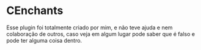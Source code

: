 # CEnchants
Esse plugin foi totalmente criado por mim, e não teve ajuda e nem colaboração de outros, caso veja em algum lugar 
pode saber que é falso e pode ter alguma coisa dentro.
